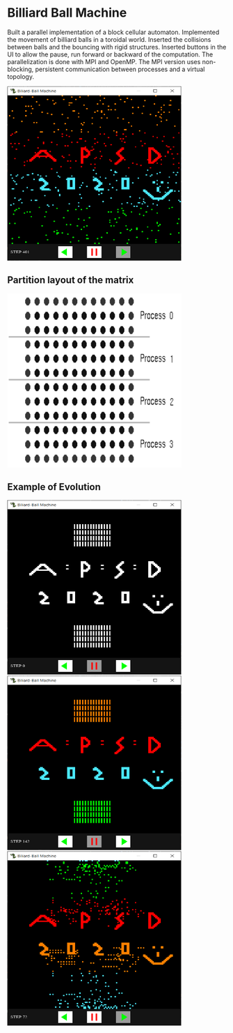 # Billiard Ball Machine
Built a parallel implementation of a block cellular automaton. Implemented the movement of billiard balls in a toroidal world. 
Inserted the collisions between balls and the bouncing with rigid structures. Inserted buttons in the
UI to allow the pause, run forward or backward of the computation. The parallelization is done with MPI and OpenMP.
The MPI version uses non-blocking, persistent communication between processes and a virtual topology.

<img src="https://github.com/RedShy/billiard-ball-machine/blob/master/images/intro.png" width="400" height="400">

## Partition layout of the matrix
<img src="https://github.com/RedShy/billiard-ball-machine/blob/master/images/partition.png" width="400" height="400">

## Example of Evolution
<img src="https://github.com/RedShy/billiard-ball-machine/blob/master/images/start.png" width="400" height="400">
<img src="https://github.com/RedShy/billiard-ball-machine/blob/master/images/start2.png" width="400" height="400">
<img src="https://github.com/RedShy/billiard-ball-machine/blob/master/images/start3.png" width="400" height="400">
